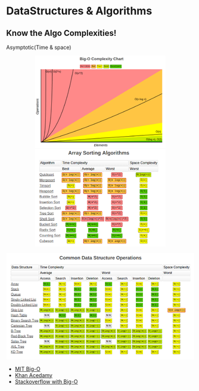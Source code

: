# DataStructures & Algorithms

## Know the Algo Complexities!
  
   Asymptotic(Time & space)
  
<p align="center">
  <img src="image/1.png" width="350"/>
  <img src="image/3.png" width="350"/>
</p>   
<p>
   <img src="image/2.png"/>
</p>

- [MIT Big-O](http://web.mit.edu/16.070/www/lecture/big_o.pdf)
- [Khan Acedamy](https://www.khanacademy.org/computing/computer-science/algorithms/asymptotic-notation/a/asymptotic-notation)
- [Stackoverflow with Big-O](http://stackoverflow.com/questions/487258/what-is-a-plain-english-explanation-of-big-o-notation)
   

